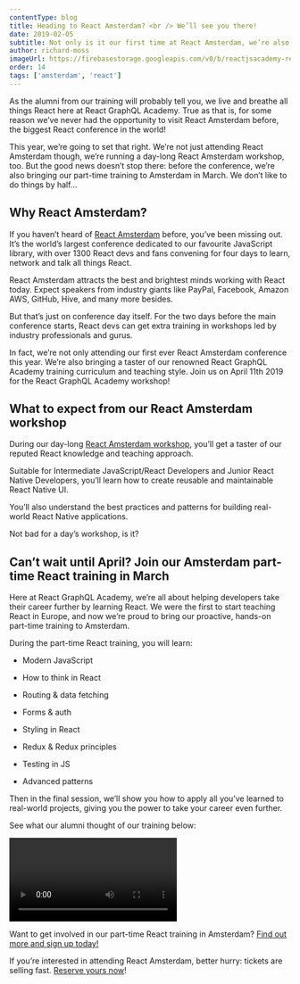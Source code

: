 ```yaml
---
contentType: blog
title: Heading to React Amsterdam? <br /> We’ll see you there!
date: 2019-02-05
subtitle: Not only is it our first time at React Amsterdam, we’re also running our first part-time training in Amsterdam this March - and you’re invited!
author: richard-moss
imageUrl: https://firebasestorage.googleapis.com/v0/b/reactjsacademy-react.appspot.com/o/blog%20post%20images%2Famsterdam.jpg?alt=media
order: 14
tags: ['amsterdam', 'react']
---
```


As the alumni from our training will probably tell you, we live and breathe all things React here at React GraphQL Academy. True as that is, for some reason we’ve never had the opportunity to visit React Amsterdam before, the biggest React conference in the world!

This year, we’re going to set that right. We’re not just attending React Amsterdam though, we’re running a day-long React Amsterdam workshop, too. But the good news doesn’t stop there: before the conference, we’re also bringing our part-time training to Amsterdam in March. We don’t like to do things by half…

## Why React Amsterdam?

If you haven’t heard of [React Amsterdam](https://react.amsterdam/) before, you’ve been missing out. It’s the world’s largest conference dedicated to our favourite JavaScript library, with over 1300 React devs and fans convening for four days to learn, network and talk all things React.

React Amsterdam attracts the best and brightest minds working with React today. Expect speakers from industry giants like PayPal, Facebook, Amazon AWS, GitHub, Hive, and many more besides.

But that’s just on conference day itself. For the two days before the main conference starts, React devs can get extra training in workshops led by industry professionals and gurus.

In fact, we’re not only attending our first ever React Amsterdam conference this year. We’re also bringing a taster of our renowned React GraphQL Academy training curriculum and teaching style. Join us on April 11th 2019 for the React GraphQL Academy workshop!

## What to expect from our React Amsterdam workshop

During our day-long [React Amsterdam workshop](https://react.amsterdam/workshops#react-native), you’ll get a taster of our reputed React knowledge and teaching approach.

Suitable for Intermediate JavaScript/React Developers and Junior React Native Developers, you’ll learn how to create reusable and maintainable React Native UI.

You’ll also understand the best practices and patterns for building real-world React Native applications.

Not bad for a day’s workshop, is it?

## Can’t wait until April? Join our Amsterdam part-time React training in March

Here at React GraphQL Academy, we’re all about helping developers take their career further by learning React. We were the first to start teaching React in Europe, and now we’re proud to bring our proactive, hands-on part-time training to Amsterdam.

During the part-time React training, you will learn:

- Modern JavaScript

- How to think in React

- Routing & data fetching

- Forms & auth

- Styling in React

- Redux & Redux principles

- Testing in JS

- Advanced patterns

Then in the final session, we’ll show you how to apply all you’ve learned to real-world projects, giving you the power to take your career even further.

See what our alumni thought of our training below:

<video youtube-id="E_4eQQHjc7A"></video>

Want to get involved in our part-time React training in Amsterdam? [Find out more and sign up today!](/react/training/part-time/)

If you’re interested in attending React Amsterdam, better hurry: tickets are selling fast. [Reserve yours now](https://www.eventbrite.com/e/react-amsterdam-conference-2019-tickets-51631771017)!
